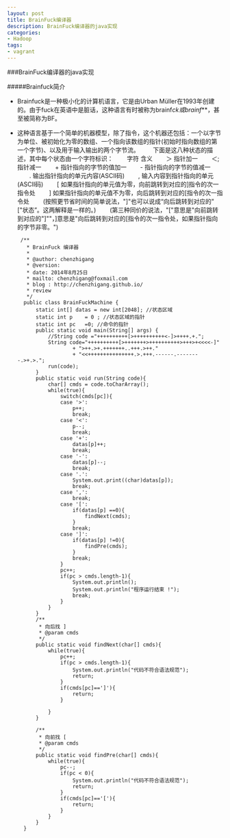```yaml
---
layout: post
title: BrainFuck编译器
description: BrainFuck编译器的java实现
categories:
- Hadoop 
tags:
- vagrant
---
```



###BrainFuck编译器的java实现

#####Brainfuck简介
+ Brainfuck是一种极小化的计算机语言，它是由Urban Müller在1993年创建的。由于fuck在英语中是脏话，这种语言有时被称为brainf*ck或brainf***，甚至被简称为BF。

+ 这种语言基于一个简单的机器模型，除了指令，这个机器还包括：一个以字节为单位、被初始化为零的数组、一个指向该数组的指针(初始时指向数组的第一个字节)、以及用于输入输出的两个字节流。
　　下面是这八种状态的描述，其中每个状态由一个字符标识：
　　字符 含义 
　　＞ 指针加一 
　　＜; 指针减一 
　　+ 指针指向的字节的值加一 
　　- 指针指向的字节的值减一 
　　. 输出指针指向的单元内容(ASCII码) 
　　, 输入内容到指针指向的单元(ASCII码) 
　　[ 如果指针指向的单元值为零，向前跳转到对应的]指令的次一指令处 
　　] 如果指针指向的单元值不为零，向后跳转到对应的[指令的次一指令处 
　　(按照更节省时间的简单说法，"]"也可以说成“向后跳转到对应的"["状态”。这两解释是一样的。)
　　(第三种同价的说法，"["意思是"向前跳转到对应的"]""，]意思是"向后跳转到对应的[指令的次一指令处，如果指针指向的字节非零。")

       /**
         * BrainFuck 编译器
         *
         * @author: chenzhigang
         * @version:
         * date: 2014年8月25日
         * mailto: chenzhigang@foxmail.com
         * blog : http://chenzhigang.github.io/
         * review 
         */
        public class BrainFuckMachine {
            static int[] datas = new int[2048]; //状态区域
            static int p	= 0 ; //状态区域的指针
            static int pc 	=0; //命令的指针
            public static void main(String[] args) {
                //String code ="++++++++++[>++++++++++<-]>++++.+.";
                String code="++++++++++[>+++++++>++++++++++>+++>+<<<<-]"
                        + ">++.>+.+++++++..+++.>++."
                        + "<<+++++++++++++++.>.+++.------.--------.>+.>.";
                run(code);
            }
            public static void run(String code){
                char[] cmds = code.toCharArray();
                while(true){
                    switch(cmds[pc]){
                    case '>':
                        p++;
                        break;
                    case '<':
                        p--;
                        break;
                    case '+':
                        datas[p]++;
                        break;
                    case '-':
                        datas[p]--;
                        break;
                    case '.':
                        System.out.print((char)datas[p]);
                        break;
                    case ',':
                        break;
                    case '[':
                        if(datas[p] ==0){
                            findNext(cmds);
                        }
                        break;
                    case ']':
                        if(datas[p] !=0){
                            findPre(cmds);
                        }
                        break;
                    }
                    pc++;
                    if(pc > cmds.length-1){
                        System.out.println();
                        System.out.println("程序运行结束 !");
                        break;
                    }
                }
            }
            /**
             * 向后找 ]
             * @param cmds
             */
            public static void findNext(char[] cmds){
                while(true){
                    pc++;
                    if(pc > cmds.length-1){
                        System.out.println("代码不符合语法规范");
                        return;
                    }
                    if(cmds[pc]==']'){
                        return;
                    }

                }
            }

            /**
             * 向前找 [ 
             * @param cmds
             */
            public static void findPre(char[] cmds){
                while(true){
                    pc--;
                    if(pc < 0){
                        System.out.println("代码不符合语法规范");
                        return;
                    }
                    if(cmds[pc]=='['){
                        return;
                    }
                }
            }
        }

